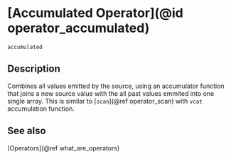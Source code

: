 # [Accumulated Operator](@id operator_accumulated)

```@docs
accumulated
```

## Description

Combines all values emitted by the source, using an accumulator function that joins a new source value with the all past values emmited into one single array. This is similar to [`scan`](@ref operator_scan) with `vcat` accumulation function.

## See also

[Operators](@ref what_are_operators)
